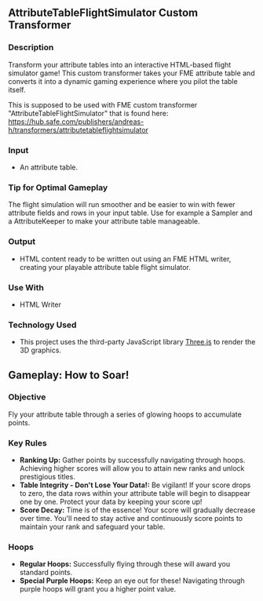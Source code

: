 ## AttributeTableFlightSimulator Custom Transformer

### Description
Transform your attribute tables into an interactive HTML-based flight simulator game! This custom transformer takes your FME attribute table and converts it into a dynamic gaming experience where you pilot the table itself.

This is supposed to be used with FME custom transformer "AttributeTableFlightSimulator" that is found here: https://hub.safe.com/publishers/andreas-h/transformers/attributetableflightsimulator

### Input
*   An attribute table.

### Tip for Optimal Gameplay
The flight simulation will run smoother and be easier to win with fewer attribute fields and rows in your input table. Use for example a Sampler and a AttributeKeeper to make your attribute table manageable.

### Output
*   HTML content ready to be written out using an FME HTML writer, creating your playable attribute table flight simulator.

### Use With
*   HTML Writer

### Technology Used
*   This project uses the third-party JavaScript library [Three.js](https://threejs.org/) to render the 3D graphics.

## Gameplay: How to Soar!

### Objective
Fly your attribute table through a series of glowing hoops to accumulate points.

### Key Rules
*   **Ranking Up:** Gather points by successfully navigating through hoops. Achieving higher scores will allow you to attain new ranks and unlock prestigious titles.
*   **Table Integrity - Don't Lose Your Data!:** Be vigilant! If your score drops to zero, the data rows within your attribute table will begin to disappear one by one. Protect your data by keeping your score up!
*   **Score Decay:** Time is of the essence! Your score will gradually decrease over time. You'll need to stay active and continuously score points to maintain your rank and safeguard your table.

### Hoops
*   **Regular Hoops:** Successfully flying through these will award you standard points.
*   **Special Purple Hoops:** Keep an eye out for these! Navigating through purple hoops will grant you a higher point value.
